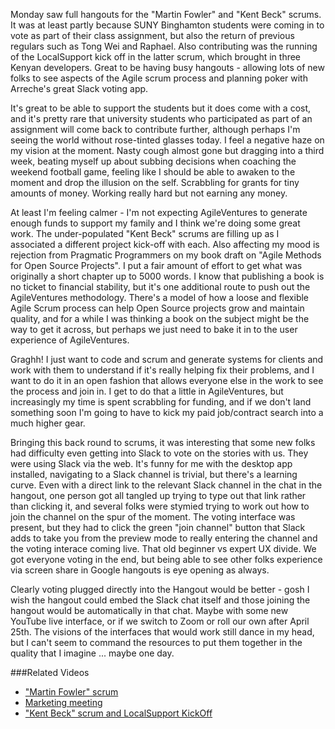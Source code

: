 Monday saw full hangouts for the "Martin Fowler" and "Kent Beck" scrums.  It was at least partly because SUNY Binghamton students were coming in to vote as part of their class assignment, but also the return of previous regulars such as Tong Wei and Raphael.  Also contributing was the running of the LocalSupport kick off in the latter scrum, which brought in three Kenyan developers.  Great to be having busy hangouts - allowing lots of new folks to see aspects of the Agile scrum process and planning poker with Arreche's great Slack voting app. 

It's great to be able to support the students but it does come with a cost, and it's pretty rare that university students who participated as part of an assignment will come back to contribute further, although perhaps I'm seeing the world without rose-tinted glasses today.  I feel a negative haze on my vision at the moment.  Nasty cough almost gone but dragging into a third week, beating myself up about subbing decisions when coaching the weekend football game, feeling like I should be able to awaken to the moment and drop the illusion on the self.  Scrabbling for grants for tiny amounts of money.  Working really hard but not earning any money.  

At least I'm feeling calmer - I'm not expecting AgileVentures to generate enough funds to support my family and I think we're doing some great work.  The under-populated "Kent Beck" scrums are filling up as I associated a different project kick-off with each.  Also affecting my mood is rejection from Pragmatic Programmers on my book draft on "Agile Methods for Open Source Projects".  I put a fair amount of effort to get what was originally a short chapter up to 5000 words.  I know that publishing a book is no ticket to financial stability, but it's one additional route to push out the AgileVentures methodology.  There's a model of how a loose and flexible Agile Scrum process can help Open Source projects grow and maintain quality, and for a while I was thinking a book on the subject might be the way to get it across, but perhaps we just need to bake it in to the user experience of AgileVentures.

Graghh!  I just want to code and scrum and generate systems for clients and work with them to understand if it's really helping fix their problems, and I want to do it in an open fashion that allows everyone else in the work to see the process and join in.  I get to do that a little in AgileVentures, but increasingly my time is spent scrabbling for funding, and if we don't land something soon I'm going to have to kick my paid job/contract search into a much higher gear.  

Bringing this back round to scrums, it was interesting that some new folks had difficulty even getting into Slack to vote on the stories with us.  They were using Slack via the web.  It's funny for me with the desktop app installed, navigating to a Slack channel is trivial, but there's a learning curve.  Even with a direct link to the relevant Slack channel in the chat in the hangout, one person got all tangled up trying to type out that link rather than clicking it, and several folks were stymied trying to work out how to join the channel on the spur of the moment.  The voting interface was present, but they had to click the green "join channel" button that Slack adds to take you from the preview mode to really entering the channel and the voting interace coming live.  That old beginner vs expert UX divide.   We got everyone voting in the end, but being able to see other folks experience via screen share in Google hangouts is eye opening as always.

Clearly voting plugged directly into the Hangout would be better - gosh I wish the hangout could embed the Slack chat itself and those joining the hangout would be automatically in that chat.  Maybe with some new YouTube live interface, or if we switch to Zoom or roll our own after April 25th.  The visions of the interfaces that would work still dance in my head, but I can't seem to command the resources to put them together in the quality that I imagine ... maybe one day.

###Related Videos

* ["Martin Fowler" scrum](https://youtu.be/kZ7m9abU0po)
* [Marketing meeting](https://www.youtube.com/watch?v=V8EGMGuRSFc)
* ["Kent Beck" scrum and LocalSupport KickOff](https://www.youtube.com/watch?v=DyjHlJc_rrw)


